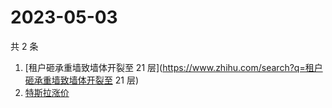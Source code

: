# 2023-05-03

共 2 条

<!-- BEGIN ZHIHUSEARCH -->
<!-- 最后更新时间 Wed May 03 2023 06:16:36 GMT+0800 (China Standard Time) -->
1. [租户砸承重墙致墙体开裂至 21 层](https://www.zhihu.com/search?q=租户砸承重墙致墙体开裂至 21 层)
1. [特斯拉涨价](https://www.zhihu.com/search?q=特斯拉涨价)
<!-- END ZHIHUSEARCH -->

